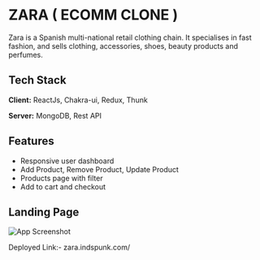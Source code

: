 
# ZARA ( ECOMM CLONE )

Zara is a Spanish multi-national retail clothing chain. It specialises in fast fashion, and sells clothing, accessories, shoes, beauty products and perfumes.
## Tech Stack

**Client:**  ReactJs, Chakra-ui, Redux, Thunk 

**Server:** MongoDB, Rest API


## Features

- Responsive user dashboard
- Add Product, Remove Product, Update Product
- Products page with filter
- Add to cart and checkout


## Landing Page

![App Screenshot](https://i.ibb.co/kX9jXdk/screencapture-zara-indspunk-2022-12-19-13-19-46-11zon.jpg)

Deployed Link:- zara.indspunk.com/

